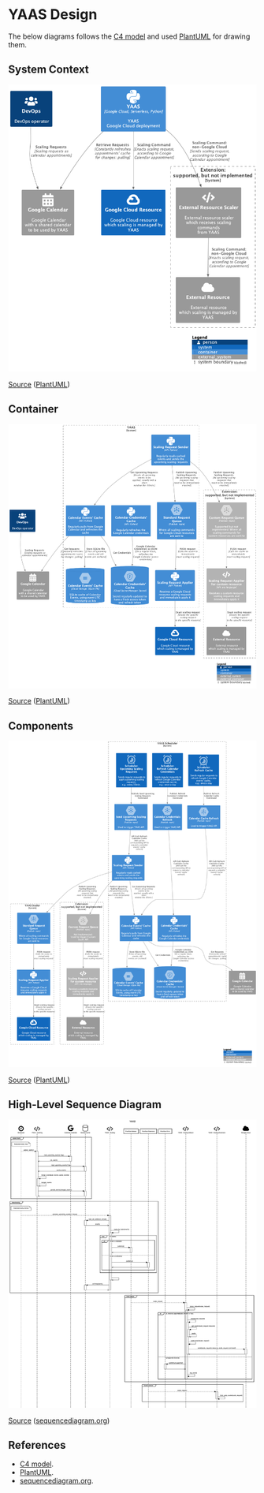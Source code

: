 # YAAS Design

The below diagrams follows the [C4 model](https://c4model.com/)
and used [PlantUML](https://plantuml.com/) for drawing them.

## System Context

![context](./doc/diagrams/0_System_Context.png)

[Source](./doc/diagrams/0_context.puml) ([PlantUML](https://plantuml.com/))

## Container

![context](./doc/diagrams/1_Container.png)

[Source](./doc/diagrams/1_container.puml) ([PlantUML](https://plantuml.com/))

## Components

![context](./doc/diagrams/2_Components.png)

[Source](./doc/diagrams/2_component.puml) ([PlantUML](https://plantuml.com/))

## High-Level Sequence Diagram

![sequence](./doc/diagrams/YAAS%20-%20Sequence%20Diagram.png)

[Source](./doc/diagrams/YAAS%20-%20Sequence%20Diagram.txt) ([sequencediagram.org](https://sequencediagram.org/))

## References

* [C4 model](https://c4model.com/).
* [PlantUML](https://plantuml.com/).
* [sequencediagram.org](https://sequencediagram.org/).

